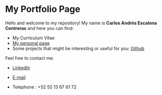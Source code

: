 # My Portfolio Page​

Hello and welcome to my repository! 
My name is __**Carlos Andrés Escalona Contreras**__ and here you can find:​

- My Curriculum Vitae​
- [My personal page](https://ksquare-university.github.io/)
- Some projects that might be interesting or useful for you​: [Github](https://github.com/CarlosAEC-KS)

Feel free to contact me:​

- [LinkedIn](https://www.linkedin.com/in/carl-and-esc-cont/)

- [E-mail](mailto:carlos.escalona@theksquaregroup.com)

- Telephone : +52 55 13 67 61 72 
